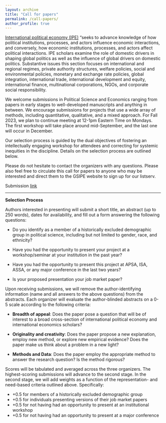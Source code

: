 ```yaml
---
layout: archive
title: "Call for papers"
permalink: /call-papers/
author_profile: true
---
```


[International political economy (IPE)](https://www.isanet.org/ISA/Sections/IPE) “seeks to advance knowledge of how political institutions, processes, and actors influence economic interactions, and conversely, how economic institutions, processes, and actors affect political interactions. IPE scholars examine the role of domestic drivers in shaping global politics as well as the influence of global drivers on domestic politics. Substantive issues this section focuses on international and regional regimes, private authority structures, welfare policies, social and environmental policies, monetary and exchange rate policies, global integration, international trade, international development and equity, international finance, multinational corporations, NGOs, and corporate social responsibility.

We welcome submissions in Political Science and Economics ranging from papers in early stages to well-developed manuscripts and anything in between. We encourage submissions for projects that use a wide array of methods, including quantitative, qualitative, and a mixed approach. For Fall 2023, we plan to continue meeting at 12-1pm Eastern Time on Mondays. The first workshop will take place around mid-September, and the last one will occur in December.

Our selection process is guided by the dual objectives of fostering an intellectually engaging workshop for attendees and correcting for systemic inequities in the discipline. Details on the selection process are outlined below. 

Please do not hesitate to contact the organizers with any questions. Please also feel free to circulate this call for papers to anyone who may be interested and direct them to the GSIPE website to sign up for our listserv. 

 
Submission [link](https://docs.google.com/forms/d/17jzNB0p8Oh2pBPEdfW4zsVnX15hDh30YxhsyHCZj_Vc/viewform?edit_requested=true) 

<hr> 

**Selection Process**

Authors interested in presenting will submit a short title, an abstract (up to 250 words), dates for availability, and fill out a form answering the following questions:

- Do you identify as a member of a historically excluded demographic group in political science, including but not limited to gender, race, and ethnicity?

- Have you had the opportunity to present your project at a workshop/seminar at your institution in the past year?

- Have you had the opportunity to present this project at APSA, ISA, ASSA, or any major conference in the last two years?

- Is your proposed presentation your job market paper?

Upon receiving submissions, we will remove the author-identifying information (name and all answers to the above questions) from the abstracts. Each organizer will evaluate the author-blinded abstracts on a 0-5 scale according to the following criteria:

- **Breadth of appeal**: Does the paper pose a question that will be of interest to a broad cross-section of international political economy and international economics scholars?

- **Originality and creativity**: Does the paper propose a new explanation, employ new method, or explore new empirical evidence? Does the paper make us think about a problem in a new light?

- **Methods and Data**: Does the paper employ the appropriate method to answer the research question? Is the method rigorous?

Scores will be tabulated and averaged across the three organizers. The highest-scoring submissions will advance to the second stage. In the second stage, we will add weights as a function of the representation- and need-based criteria outlined above. Specifically:
  - +0.5 for members of a historically excluded demographic group
  - +0.5 for individuals presenting versions of their job market papers
  - +0.5 for not having had an opportunity to present at an institutional workshop
  - +0.5 for not having had an opportunity to present at a major conference
